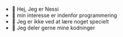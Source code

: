 - 👋 Hej, Jeg er Nessi 
- 👀 min interesse er indenfor programmering
- 🌱 Jeg er ikke ved at lære noget specielt 
- 💞️ Jeg deler gerne mine kodninger


<!---
LuckNessi/LuckNessi is a ✨ special ✨ repository because its `README.md` (this file) appears on your GitHub profile.
You can click the Preview link to take a look at your changes.
--->

